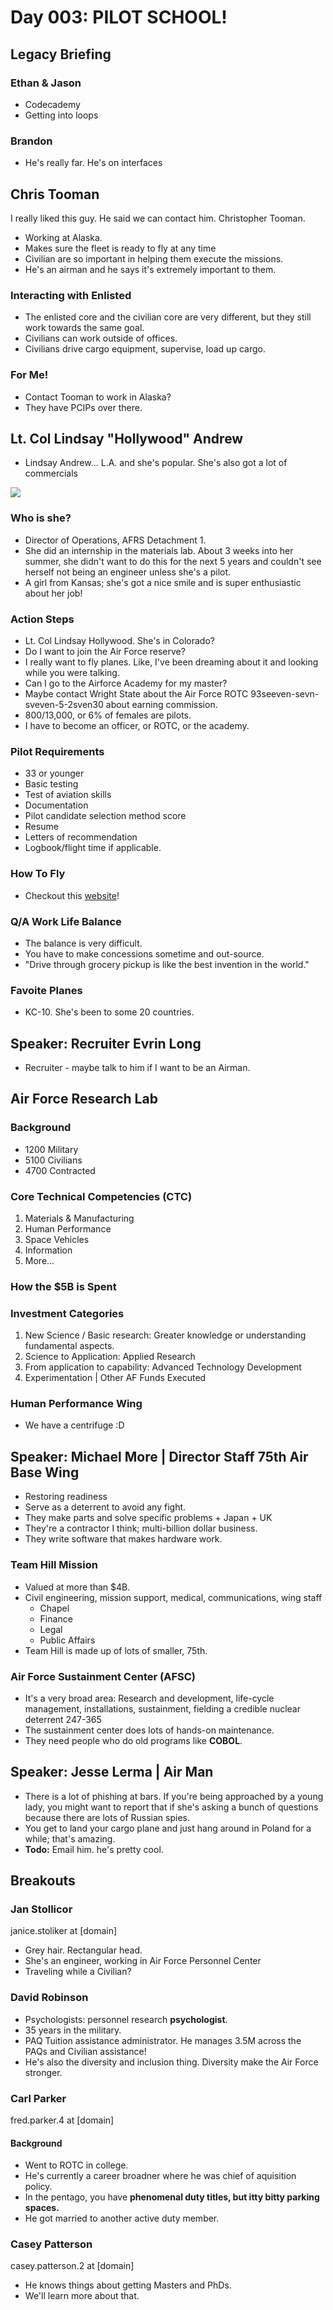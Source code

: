 # Day 003: PILOT SCHOOL!

## Legacy Briefing

### Ethan & Jason

* Codecademy
* Getting into loops

### Brandon

* He's really far. He's on interfaces

## Chris Tooman

I really liked this guy. He said we can contact him. Christopher Tooman.

* Working at Alaska.
* Makes sure the fleet is ready to fly at any time
* Civilian are so important in helping them execute the missions. 
* He's an airman and he says it's extremely important to them.

### Interacting with Enlisted

* The enlisted core and the civilian core are very different, but they still work towards the same goal.
* Civilians can work outside of offices. 
* Civilians drive cargo equipment, supervise, load up cargo.

### For Me!

* Contact Tooman to work in Alaska?
* They have PCIPs over there.

## Lt. Col Lindsay "Hollywood" Andrew

* Lindsay Andrew... L.A. and she's popular. She's also got a lot of commercials

![](../../.gitbook/assets/image%20%2837%29.png)

### Who is she?

* Director of Operations, AFRS Detachment 1.
* She did an internship in the materials lab. About 3 weeks into her summer, she didn't want to do this for the next 5 years and couldn't see herself not being an engineer unless she's a pilot.
* A girl from Kansas; she's got a nice smile and is super enthusiastic about her job!

### Action Steps

* Lt. Col Lindsay Hollywood. She's in Colorado?
* Do I want to join the Air Force reserve?
* I really want to fly planes. Like, I've been dreaming about it and looking while you were talking.
* Can I go to the Airforce Academy for my master?
* Maybe contact Wright State about the Air Force ROTC 93seeven-sevn-sveven-5-2sven30 about earning commission.
* 800/13,000, or 6% of females are pilots.
* I have to become an officer, or ROTC, or the academy.

### Pilot Requirements

* 33 or younger
* Basic testing
* Test of aviation skills
* Documentation
* Pilot candidate selection method score
* Resume
* Letters of recommendation
* Logbook/flight time if applicable.

### How To Fly

* Checkout this [website](https://www.recruiting.af.mil/About-Us/AFRS-Detachment-1/)!

### Q/A Work Life Balance

* The balance is very difficult.
* You have to make concessions sometime and out-source.
* "Drive through grocery pickup is like the best invention in the world."

### Favoite Planes

* KC-10. She's been to some 20 countries.

## Speaker: Recruiter Evrin Long

* Recruiter - maybe talk to him if I want to be an Airman. 

## Air Force Research Lab

### Background

* 1200 Military
* 5100 Civilians
* 4700 Contracted

### Core Technical Competencies \(CTC\)

1. Materials & Manufacturing
2. Human Performance
3. Space Vehicles
4. Information
5. More...

### How the $5B is Spent

### Investment Categories

1. New Science / Basic research: Greater knowledge or understanding fundamental aspects. 
2. Science to Application: Applied Research
3. From application to capability: Advanced Technology Development
4. Experimentation \| Other AF Funds Executed

### Human Performance Wing

* We have a centrifuge :D

## Speaker: Michael More \| Director Staff 75th Air Base Wing

* Restoring readiness
* Serve as a deterrent to avoid any fight.
* They make parts and solve specific problems + Japan + UK
* They're a contractor I think; multi-billion dollar business.
* They write software that makes hardware work.

### Team Hill Mission

* Valued at more than $4B.
* Civil engineering, mission support, medical, communications, wing staff
  * Chapel
  * Finance
  * Legal
  * Public Affairs
* Team Hill is made up of lots of smaller, 75th.

### Air Force Sustainment Center \(AFSC\)

* It's a very broad area: Research and development, life-cycle management, installations, sustainment, fielding a credible nuclear deterrent 247-365
* The sustainment center does lots of hands-on maintenance. 
* They need people who do old programs like **COBOL**.

## Speaker: Jesse Lerma \| Air Man

* There is a lot of phishing at bars. If you're being approached by a young lady, you might want to report that if she's asking a bunch of questions because there are lots of Russian spies. 
* You get to land your cargo plane and just hang around in Poland for a while; that's amazing.
* **Todo:** Email him. he's pretty cool.

## Breakouts

### Jan Stollicor

janice.stoliker at \[domain\]

* Grey hair. Rectangular head.
* She's an engineer, working in Air Force Personnel Center
* Traveling while a Civilian?

### David Robinson

* Psychologists: personnel research **psychologist**.
* 35 years in the military.
* PAQ Tuition assistance administrator. He manages 3.5M across the PAQs and Civilian assistance!
* He's also the diversity and inclusion thing. Diversity make the Air Force stronger.

### Carl Parker

fred.parker.4 at \[domain\]

#### Background

* Went to ROTC in college.
* He's currently a career broadner where he was chief of aquisition policy.
* In the pentago, you have **phenomenal duty titles, but itty bitty parking spaces.**
* He got married to another active duty member.

### Casey Patterson

casey.patterson.2 at \[domain\]

* He knows things about getting Masters and PhDs.
* We'll learn more about that. 





### 



